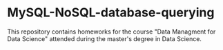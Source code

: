 # MySQL-NoSQL-database-querying
This repository contains homeworks for the course "Data Managment for Data Science"  attended during the master's degree in Data Science.
